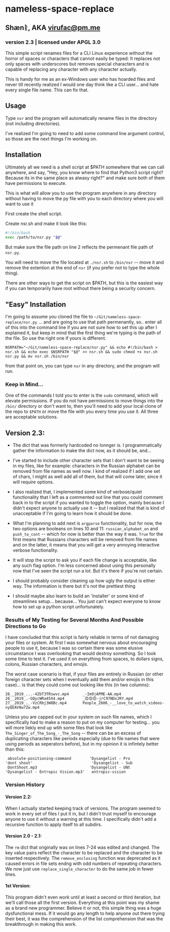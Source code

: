 # nameless-space-replace 
## Shænᚱ, AKA virufac@pm.me
### version 2.3 | licensed under APGL 3.0

This simple script renames files for a CLI Linux experience without the horror of spaces or characters that cannot easily be typed: It replaces not only spaces with underscores but removes special characters and is capable of replacing any character with any character actually. 

This is handy for me as an ex-Windows user who has hoarded files and never till recently realized I would one day think like a CLI user... and hate every single file name. This can fix that.


## Usage
Type `nsr` and the program will automatically rename files in the directory (not including directories). 

I've realized I'm going to need to add some command line argument control, so those are the next things I'm working on.

## Installation
Ultimately all we need is a shell script at $PATH somewhere that we can call anywhere, and say, "Hey, you know where to find that Python3 script right? Because its in the same place as alwasy right?" and make sure both of them have permissions to execute.

This is what will allow you to use the program anywhere in any directory without having to move the py file with you to each directory where you will want to use it


First create the shell script.

Create nsr.sh and make it look like this: 

```bash
#!/bin/bash
exec /path/to/nsr.py "$@"
```

But make sure the file path on line 2 reflects the permenant file path of `nsr.py`.

You will need to move the file located at `./nsr.sh` to `/bin/nsr` -- move it and remove the extention at the end of `nsr` (if you prefer not to type the whole thing).

There are other ways to get the script on $PATH, but this is the easiest way if you can temporarily have root without there being a security concern.

## "Easy" Installation

I'm going to assume you cloned the file to `~/Git/nameless-space-replace/nsr.py` ... and are going to use that path permenantly, so.. enter all of this into the command line if you are not sure how to set this up after I explained it, but keep in mind that the first thing we're typing is the path of the file. So use the right one if yours is different.

`NSRPATH="~/Git/nameless-space-replace/nsr.py" && echo #!/bin/bash > nsr.sh && echo exec $NSRPATH "$@" >> nsr.sh && sudo chmod +x nsr.sh nsr.py && mv nsr.sh /bin/nsr` 

from that point on, you can type `nsr` in any directory, and the program will run.

### Keep in Mind...

One of the commands I told you to enter is the `sudo` command, which will elevate permissions. If you do not have permissions to move things into the `/bin/` directory or don't want to, then you'll need to add your local clone of the repo to `$PATH` or move the file with you every time you use it. All three are acceptable solutions.

## Version 2.3: 

* The dict that was formerly hardcoded no lonnger is. I programmatically gather the information to make the dict now, as it should be, and...

* I've started to include other character sets that I don't want to be seeing in my files, like for example: characters in the Russian alphabet can be removed from file names as well now. I kind of realized if I add one set of chars, I might as well add all of them, but that will come later, since it will require options.

* I also realized that, I implemented some kind of verbose/quiet functionality that I left as a commented out line that you could comment back in to the script if you wanted to toggle the option, mainly because I didn't expect anyone to actually use it -- but I realized that that is kind of unacceptable if I'm going to learn how it should be done. 

* What I'm planning to add next is `argparse` functionality, but for now, the two options are booleans on lines 10 and 11: `russian_alphabet_on` and `push_to_cont` -- which for now is better than the way it was. `True` for the first means that Russians characters will be removed from file names and on the latter, it means that you will get a very annoying interactive verbose functionality. 
* It will stop the script to ask you if each file change is acceptable, like any such flag option. I'm less concerned about using this personally now that I've seen the script run a lot. But it's there if you're not certain.

* I should probably consider cleaning up how ugly the output is either way. The information is there but it's not the prettiest thing

* I should maybe also learn to build an 'installer' or some kind of streamlines setup... because... You just can't expect everyone to know how to set up a python script unfortunately.

### Results of My Testing for Several Months And Possible Directions to Go

I have concluded that this script is fairly reliable in terms of not damaging your files or system. At first I was somewhat nervous about encouraging people to use it, because I was so certain there was some elusive circumstance I was overlooking that would destroy something. So I took some time to test it. I've used it on everything from spaces, to dollars signs, colons, Russian characters, and emojis. 

The worst case scenario is that, if your files are entirely in Russian (or other foreign character sets when I eventually add them and/or emojis in this case)... is that they could come out looking like this (in two columns):

```
26__2019_...-4ZbT3TRswvc.mp4      _-Im9jAPME-AA.mp4
26__2019_.-GQycWRa45X4.mp4        _😍😍😍-jrC97NDxJRY.mp4
27__2019_._-VzCRbj3W8Bc.mp4       People_2606_-__love_to_watch_videos-nyQEAV8w7Zw.mp4
```

Unless you are capped out in your system on such file names, which I specifically had to make a reason to put on my computer for testing...  you will more liekly end up wtih some files that look like `The_Singer_of_The_Song_-_The_Song` -- there can be an excess of duplicating characters like periods especially (due to file names that were using periods as seperators before), but in my opinion it is infintely better than this: 

```
 absolute-positioning-command        'Dysangelist - Pro
'dont shoot'                          'Dysangelist - Sub
 DontShoot.mp3                       'Dysangelist - UNt
'Dysangelist - Entropic Vision.mp3'   entropic-vision 
```

### Version History

#### Version 2.2: 
When I actually started keeping track of versions. The program seemed to work in every set of files I put it in, but I didn't trust myself to encourage anyone to use it without a warning at this time. I specifically didn't add a recursive function to apply itself to all subdirs.

#### Version 2.0 - 2.1: 
The `rm` dict that originally was on lines 7-24 was edited and changed. The key value pairs reflect the character to be replaced and the character to be inserted respectively. The `remove_enclosing` function was deprecated as it caused errors in file sets endng with odd numbers of repeating characters. We now just use `replace_single_character` to do the same job in fewer lines.

#### 1st Version: 
This program didn't even work until at least a second or third iteration, but we'll call those all the first version. Everything at this point was my shame as a brand new programmer. Believe it or not, this simple thing was a huge dysfunctional mess. If it would go any length to help anyone out there trying their best, it was the comprehension of the list comprehension that was the breakthrough in making this work.


